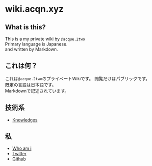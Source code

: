 # wiki.acqn.xyz

## What is this?
This is a my private wiki by `@acque.2two`  
Primary language is Japanese.  
and written by Markdown.  

## これは何？
これは`@acque.2two`のプライベートWikiです。  閲覧だけはパブリックです。  
既定の言語は日本語です。  
Markdownで記述されています。

## 技術系
* [Knowledges](/Technical/Knowledges)

## 私
* [Who am i](/Who-am-i)
* [Twitter](https://twitter.com/_Abstruct_AcQ_)
* [Github](https://github.com/acque2two)
